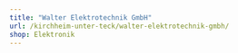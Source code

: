 ```yaml
---
title: "Walter Elektrotechnik GmbH"
url: /kirchheim-unter-teck/walter-elektrotechnik-gmbh/
shop: Elektronik
---
```


